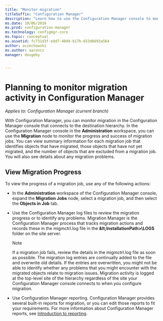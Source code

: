 ```yaml
---
title: "Monitor migration"
titleSuffix: "Configuration Manager"
description: "Learn how to use the Configuration Manager console to monitor the progress and success of migration jobs."
ms.date: 10/06/2016
ms.prod: configuration-manager
ms.technology: configmgr-core
ms.topic: conceptual
ms.assetid: fc731d3f-edd7-4049-b17b-653d6693a564
author: aczechowski
ms.author: aaroncz
manager: dougeby


---
```

# Planning to monitor migration activity in Configuration Manager

*Applies to: Configuration Manager (current branch)*

With Configuration Manager, you can monitor migration in the Configuration Manager console that connects to the destination hierarchy. In the Configuration Manager console in the **Administration** workspace, you can use the **Migration** node to monitor the progress and success of migration jobs. You can view summary information for each migration job that identifies objects that have migrated, those objects that have not yet migrated, and the number of objects that are excluded from a migration job. You will also see details about any migration problems.  

## View Migration Progress  
 To view the progress of a migration job, use any of the following actions:  

-   In the **Administration** workspace of the Configuration Manager console, expand the **Migration Jobs** node, select a migration job, and then select the **Objects in Job** tab.  

-   Use the Configuration Manager log files to review the migration progress or to identify any problems. Migration Manager is the Configuration Manager process that tracks migration actions and records these in the migmctrl.log file in the **\&lt;InstallationPath\>\\LOGS** folder on the site server.  

    > [!NOTE]  
    >  If a migration job fails, review the details in the migmctrl.log file as soon as possible. The migration log entries are continually added to the file and overwrite old details. If the entries are overwritten, you might not be able to identify whether any problems that you might encounter with the migrated objects relate to migration issues. Migration activity is logged at the top\-level site of the hierarchy regardless of the site your Configuration Manager console connects to when you configure migration.  

-   Use Configuration Manager reporting. Configuration Manager provides several built\-in reports for migration, or you can edit those reports to fit your requirements. For more information about Configuration Manager reports, see [Introduction to reporting](/configmgr/core/servers/manage/introduction-to-reporting).  
